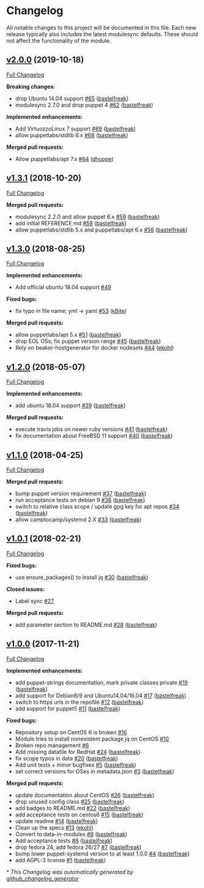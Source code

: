 # Changelog

All notable changes to this project will be documented in this file.
Each new release typically also includes the latest modulesync defaults.
These should not affect the functionality of the module.

## [v2.0.0](https://github.com/voxpupuli/puppet-lldpd/tree/v2.0.0) (2019-10-18)

[Full Changelog](https://github.com/voxpupuli/puppet-lldpd/compare/v1.3.1...v2.0.0)

**Breaking changes:**

- drop Ubuntu 14.04 support [\#65](https://github.com/voxpupuli/puppet-lldpd/pull/65) ([bastelfreak](https://github.com/bastelfreak))
- modulesync 2.7.0 and drop puppet 4 [\#62](https://github.com/voxpupuli/puppet-lldpd/pull/62) ([bastelfreak](https://github.com/bastelfreak))

**Implemented enhancements:**

- Add VirtuozzoLinux 7 support [\#69](https://github.com/voxpupuli/puppet-lldpd/pull/69) ([bastelfreak](https://github.com/bastelfreak))
- allow puppetlabs/stdlib 6.x [\#68](https://github.com/voxpupuli/puppet-lldpd/pull/68) ([bastelfreak](https://github.com/bastelfreak))

**Merged pull requests:**

- Allow puppetlabs/apt 7.x [\#64](https://github.com/voxpupuli/puppet-lldpd/pull/64) ([dhoppe](https://github.com/dhoppe))

## [v1.3.1](https://github.com/voxpupuli/puppet-lldpd/tree/v1.3.1) (2018-10-20)

[Full Changelog](https://github.com/voxpupuli/puppet-lldpd/compare/v1.3.0...v1.3.1)

**Merged pull requests:**

- modulesync 2.2.0 and allow puppet 6.x [\#59](https://github.com/voxpupuli/puppet-lldpd/pull/59) ([bastelfreak](https://github.com/bastelfreak))
- add initial REFERENCE.md [\#58](https://github.com/voxpupuli/puppet-lldpd/pull/58) ([bastelfreak](https://github.com/bastelfreak))
- allow puppetlabs/stdlib 5.x and puppetlabs/apt 6.x [\#56](https://github.com/voxpupuli/puppet-lldpd/pull/56) ([bastelfreak](https://github.com/bastelfreak))

## [v1.3.0](https://github.com/voxpupuli/puppet-lldpd/tree/v1.3.0) (2018-08-25)

[Full Changelog](https://github.com/voxpupuli/puppet-lldpd/compare/v1.2.0...v1.3.0)

**Implemented enhancements:**

- Add official ubuntu 18.04 support [\#49](https://github.com/voxpupuli/puppet-lldpd/issues/49)

**Fixed bugs:**

- fix typo in file name; yml -\> yaml [\#53](https://github.com/voxpupuli/puppet-lldpd/pull/53) ([kBite](https://github.com/kBite))

**Merged pull requests:**

- allow puppetlabs/apt 5.x [\#51](https://github.com/voxpupuli/puppet-lldpd/pull/51) ([bastelfreak](https://github.com/bastelfreak))
- drop EOL OSs; fix puppet version range [\#45](https://github.com/voxpupuli/puppet-lldpd/pull/45) ([bastelfreak](https://github.com/bastelfreak))
- Rely on beaker-hostgenerator for docker nodesets [\#44](https://github.com/voxpupuli/puppet-lldpd/pull/44) ([ekohl](https://github.com/ekohl))

## [v1.2.0](https://github.com/voxpupuli/puppet-lldpd/tree/v1.2.0) (2018-05-07)

[Full Changelog](https://github.com/voxpupuli/puppet-lldpd/compare/v1.1.0...v1.2.0)

**Implemented enhancements:**

- add ubuntu 18.04 support [\#39](https://github.com/voxpupuli/puppet-lldpd/pull/39) ([bastelfreak](https://github.com/bastelfreak))

**Merged pull requests:**

- execute travis jobs on newer ruby versions [\#41](https://github.com/voxpupuli/puppet-lldpd/pull/41) ([bastelfreak](https://github.com/bastelfreak))
- fix documentation about FreeBSD 11 support [\#40](https://github.com/voxpupuli/puppet-lldpd/pull/40) ([bastelfreak](https://github.com/bastelfreak))

## [v1.1.0](https://github.com/voxpupuli/puppet-lldpd/tree/v1.1.0) (2018-04-25)

[Full Changelog](https://github.com/voxpupuli/puppet-lldpd/compare/v1.0.1...v1.1.0)

**Merged pull requests:**

- bump puppet version requirement [\#37](https://github.com/voxpupuli/puppet-lldpd/pull/37) ([bastelfreak](https://github.com/bastelfreak))
- run acceptance tests on debian 9 [\#36](https://github.com/voxpupuli/puppet-lldpd/pull/36) ([bastelfreak](https://github.com/bastelfreak))
- switch to relative class scope / update gpg key for apt repos [\#34](https://github.com/voxpupuli/puppet-lldpd/pull/34) ([bastelfreak](https://github.com/bastelfreak))
- allow camptocamp/systemd 2.X [\#33](https://github.com/voxpupuli/puppet-lldpd/pull/33) ([bastelfreak](https://github.com/bastelfreak))

## [v1.0.1](https://github.com/voxpupuli/puppet-lldpd/tree/v1.0.1) (2018-02-21)

[Full Changelog](https://github.com/voxpupuli/puppet-lldpd/compare/v1.0.0...v1.0.1)

**Fixed bugs:**

- use ensure\_packages\(\) to install jq [\#30](https://github.com/voxpupuli/puppet-lldpd/pull/30) ([bastelfreak](https://github.com/bastelfreak))

**Closed issues:**

- Label sync [\#27](https://github.com/voxpupuli/puppet-lldpd/issues/27)

**Merged pull requests:**

- add parameter section to README.md [\#28](https://github.com/voxpupuli/puppet-lldpd/pull/28) ([bastelfreak](https://github.com/bastelfreak))

## [v1.0.0](https://github.com/voxpupuli/puppet-lldpd/tree/v1.0.0) (2017-11-21)

[Full Changelog](https://github.com/voxpupuli/puppet-lldpd/compare/d0082808d2659a820fdffa292c6395e9f8557fe6...v1.0.0)

**Implemented enhancements:**

- add puppet-strings documentation, mark private classes private [\#19](https://github.com/voxpupuli/puppet-lldpd/pull/19) ([bastelfreak](https://github.com/bastelfreak))
- add support for Debian8/9 and Ubuntu14.04/16.04 [\#17](https://github.com/voxpupuli/puppet-lldpd/pull/17) ([bastelfreak](https://github.com/bastelfreak))
- switch to https urls in the repofile [\#12](https://github.com/voxpupuli/puppet-lldpd/pull/12) ([bastelfreak](https://github.com/bastelfreak))
- add support for puppet5 [\#11](https://github.com/voxpupuli/puppet-lldpd/pull/11) ([bastelfreak](https://github.com/bastelfreak))

**Fixed bugs:**

- Repository setup on CentOS 6 is broken [\#16](https://github.com/voxpupuli/puppet-lldpd/issues/16)
- Module tries to install nonexistent package jq on CentOS [\#10](https://github.com/voxpupuli/puppet-lldpd/issues/10)
- Broken repo management [\#6](https://github.com/voxpupuli/puppet-lldpd/issues/6)
- Add missing datafile for RedHat [\#24](https://github.com/voxpupuli/puppet-lldpd/pull/24) ([bastelfreak](https://github.com/bastelfreak))
- fix scope typos in data [\#20](https://github.com/voxpupuli/puppet-lldpd/pull/20) ([bastelfreak](https://github.com/bastelfreak))
- Add unit tests + minor bugfixes [\#5](https://github.com/voxpupuli/puppet-lldpd/pull/5) ([bastelfreak](https://github.com/bastelfreak))
- set correct versions for OSes in metadata.json [\#3](https://github.com/voxpupuli/puppet-lldpd/pull/3) ([bastelfreak](https://github.com/bastelfreak))

**Merged pull requests:**

- update documentation about CentOS [\#26](https://github.com/voxpupuli/puppet-lldpd/pull/26) ([bastelfreak](https://github.com/bastelfreak))
- drop unused config class [\#25](https://github.com/voxpupuli/puppet-lldpd/pull/25) ([bastelfreak](https://github.com/bastelfreak))
- add badges to README.md [\#22](https://github.com/voxpupuli/puppet-lldpd/pull/22) ([bastelfreak](https://github.com/bastelfreak))
- add acceptance tests on centos6 [\#15](https://github.com/voxpupuli/puppet-lldpd/pull/15) ([bastelfreak](https://github.com/bastelfreak))
- update readme [\#14](https://github.com/voxpupuli/puppet-lldpd/pull/14) ([bastelfreak](https://github.com/bastelfreak))
- Clean up the specs [\#13](https://github.com/voxpupuli/puppet-lldpd/pull/13) ([ekohl](https://github.com/ekohl))
- Convert to data-in-modules [\#9](https://github.com/voxpupuli/puppet-lldpd/pull/9) ([bastelfreak](https://github.com/bastelfreak))
- Add acceptance tests [\#8](https://github.com/voxpupuli/puppet-lldpd/pull/8) ([bastelfreak](https://github.com/bastelfreak))
- drop fedora 24, add fedora 26/27 [\#7](https://github.com/voxpupuli/puppet-lldpd/pull/7) ([bastelfreak](https://github.com/bastelfreak))
- bump lower puppet-systemd version to at least 1.0.0 [\#4](https://github.com/voxpupuli/puppet-lldpd/pull/4) ([bastelfreak](https://github.com/bastelfreak))
- add AGPL-3 license [\#1](https://github.com/voxpupuli/puppet-lldpd/pull/1) ([bastelfreak](https://github.com/bastelfreak))



\* *This Changelog was automatically generated by [github_changelog_generator](https://github.com/github-changelog-generator/github-changelog-generator)*
